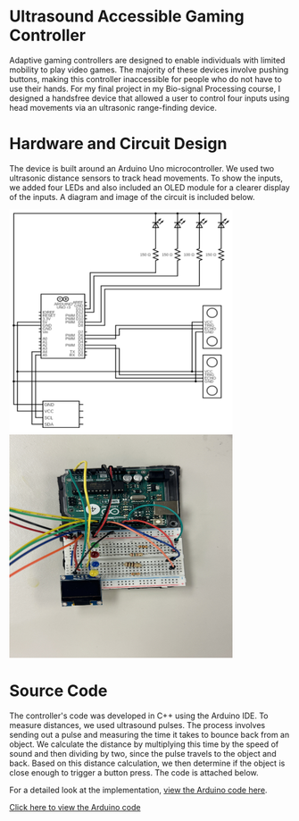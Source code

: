 # Ultrasound Accessible Gaming Controller
Adaptive gaming controllers are designed to enable individuals with limited mobility to play video games. The majority of these devices involve pushing buttons, making this controller inaccessible for people who do not have to use their hands. For my final project in my Bio-signal Processing course, I designed a handsfree device that allowed a user to control four inputs using head movements via an ultrasonic range-finding device.

# Hardware and Circuit Design
The device is built around an Arduino Uno microcontroller. We used two ultrasonic distance sensors to track head movements. To show the inputs, we added four LEDs and also included an OLED module for a clearer display of the inputs. A diagram and image of the circuit is included below.

<img src="/images/ControllerCircuit.png" width="400" height="400"> <img src="/images/GamingController.JPG" width="400" height="400">

# Source Code
The controller's code was developed in C++ using the Arduino IDE. To measure distances, we used ultrasound pulses. The process involves sending out a pulse and measuring the time it takes to bounce back from an object. We calculate the distance by multiplying this time by the speed of sound and then dividing by two, since the pulse travels to the object and back. Based on this distance calculation, we then determine if the object is close enough to trigger a button press. The code is attached below.

For a detailed look at the implementation, [view the Arduino code here](https://github.com/Jordan-Vogel/Jordan-Vogel.github.io/blob/main/assets/GamingController.ino).


[Click here to view the Arduino code](/assets/GamingController.ino)
